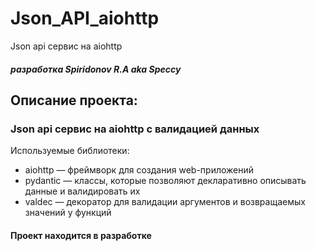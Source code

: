 # Json_API_aiohttp
Json api сервис на aiohttp

##### _разработка Spiridonov R.A aka Speccy_


## Описание проекта:
### Json api сервис на aiohttp с валидацией данных

Используемые библиотеки:

* aiohttp — фреймворк для создания web-приложений
* pydantic — классы, которые позволяют декларативно описывать данные и валидировать их
* valdec — декоратор для валидации аргументов и возвращаемых значений у функций

#### Проект находится в разработке